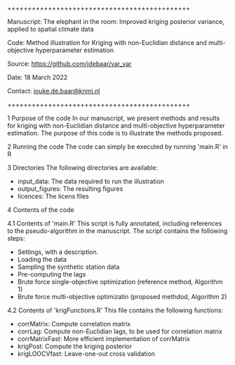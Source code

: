 +++++++++++++++++++++++++++++++++++++++++++++

Manuscript: The elephant in the room: Improved kriging posterior variance, applied to
spatial climate data

Code: Method illustration for Kriging with non-Euclidian distance and multi-objective hyperparameter estimation

Source: https://github.com/jdebaar/var_var

Date: 18 March 2022

Contact: jouke.de.baar@knmi.nl

+++++++++++++++++++++++++++++++++++++++++++++

1 Purpose of the code
In our manuscript, we present methods and results for kriging with non-Euclidian distance and multi-objective hyperparameter estimation. The purpose of this code is to illustrate the methods proposed.

2 Running the code
The code can simply be executed by running 'main.R' in R

3 Directories
The following directories are available:
- input_data: The data required to run the illustration
- output_figures: The resulting figures
- licences: The licens files 

4 Contents of the code

4.1 Contents of 'main.R'
This script is fully annotated, including references to the pseudo-algorithm in the manuscript. The script contains the following steps:
- Settings, with a description.
- Loading the data
- Sampling the synthetic station data
- Pre-computing the lags
- Brute force single-objective optimization (reference method, Algorithm 1)
- Brute force multi-objective optimizatin (proposed methdod, Algorithm 2)

4.2 Contents of 'krigFunctions.R'
This file contains the following functions:
- corrMatrix: Compute correlation matrix
- corrLag: Compute non-Euclidian lags, to be used for correlation matrix
- corrMatrixFast: More efficient implementation of corrMatrix
- krigPost: Compute the kriging posterior
- krigLOOCVfast: Leave-one-out cross validation
